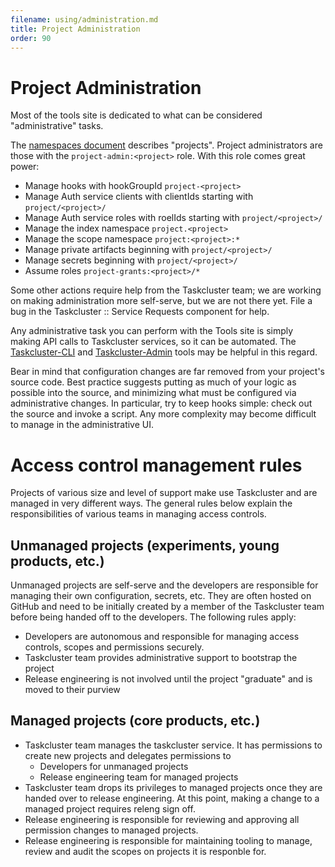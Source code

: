 ```yaml
---
filename: using/administration.md
title: Project Administration
order: 90
---
```


# Project Administration

Most of the tools site is dedicated to what can be considered "administrative"
tasks.

The [namespaces document](/docs/manual/design/namespaces) describes "projects".
Project administrators are those with the `project-admin:<project>` role. With
this role comes great power:

 * Manage hooks with hookGroupId `project-<project>`
 * Manage Auth service clients with clientIds starting with `project/<project>/`
 * Manage Auth service roles with roelIds starting with `project/<project>/`
 * Manage the index namespace `project.<project>`
 * Manage the scope namespace `project:<project>:*`
 * Manage private artifacts beginning with `project/<project>/`
 * Manage secrets beginning with `project/<project>/`
 * Assume roles `project-grants:<project>/*`

Some other actions require help from the Taskcluster team; we are working on
making administration more self-serve, but we are not there yet. File a bug in
the Taskcluster :: Service Requests component for help.

Any administrative task you can perform with the Tools site is simply making
API calls to Taskcluster services, so it can be automated.  The
[Taskcluster-CLI](https://github.com/taskcluster/taskcluster-cli) and
[Taskcluster-Admin](https://github.com/taskcluster/taskcluster-admin) tools may
be helpful in this regard.

Bear in mind that configuration changes are far removed from your project's
source code. Best practice suggests putting as much of your logic as possible
into the source, and minimizing what must be configured via administrative
changes. In particular, try to keep hooks simple: check out the source and
invoke a script. Any more complexity may become difficult to manage in the
administrative UI.

# Access control management rules

Projects of various size and level of support make use Taskcluster and are managed in very different ways. The general rules below explain the responsibilities of various teams in managing access controls.

## Unmanaged projects (experiments, young products, etc.)

Unmanaged projects are self-serve and the developers are responsible for managing their own configuration, secrets, etc. They are often hosted on GitHub and need to be initially created by a member of the Taskcluster team before being handed off to the developers. The following rules apply:

* Developers are autonomous and responsible for managing access controls, scopes and permissions securely.
* Taskcluster team provides administrative support to bootstrap the project
* Release engineering is not involved until the project "graduate" and is moved to their purview

## Managed projects (core products, etc.)

* Taskcluster team manages the taskcluster service. It has permissions to create new projects and delegates permissions to
    - Developers for unmanaged projects
    - Release engineering team for managed projects
* Taskcluster team drops its privileges to managed projects once they are handed over to release engineering. At this point, making a change to a managed project requires releng sign off.
* Release engineering is responsible for reviewing and approving all permission changes to managed projects.
* Release engineering is responsible for maintaining tooling to manage, review and audit the scopes on projects it is responble for.
